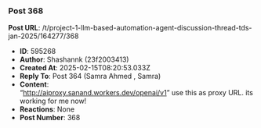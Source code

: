 ### Post 368
**Post URL**: /t/project-1-llm-based-automation-agent-discussion-thread-tds-jan-2025/164277/368
- **ID**: 595268
- **Author**: Shashannk (23f2003413)
- **Created At**: 2025-02-15T08:20:53.033Z
- **Reply To**: Post 364 (Samra Ahmed , Samra)
- **Content**:  
  “<a href="http://aiproxy.sanand.workers.dev/openai/v1" rel="noopener nofollow ugc">http://aiproxy.sanand.workers.dev/openai/v1</a>” use this as proxy URL. its working for me now!
- **Reactions**: None
- **Post Number**: 368

